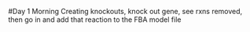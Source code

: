 #Day 1 Morning
Creating knockouts, knock out gene, see rxns removed, then go in and add that reaction to the FBA model file
